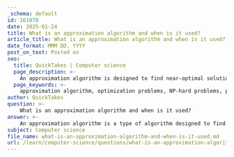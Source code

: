 ```yaml
---
_schema: default
id: 161070
date: 2025-01-24
title: What is an approximation algorithm and when is it used?
article_title: What is an approximation algorithm and when is it used?
date_format: MMM DD, YYYY
post_on_text: Posted on
seo:
  title: QuickTakes | Computer science
  page_description: >-
    An approximation algorithm is designed to find near-optimal solutions to complex optimization problems, especially NP-hard problems, providing guarantees on the proximity of the solution to the optimal.
  page_keywords: >-
    approximation algorithm, optimization problems, NP-hard problems, performance guarantee, polynomial time, heuristics, near-optimal solutions, Traveling Salesman Problem, computational complexity, quick solutions
author: QuickTakes
question: >-
    What is an approximation algorithm and when is it used?
answer: >-
    An approximation algorithm is a type of algorithm designed to find near-optimal solutions to complex optimization problems, particularly when exact solutions are computationally expensive or infeasible to obtain. These algorithms are especially useful for NP-hard problems, where the time required to find an optimal solution can grow exponentially with the size of the input.\n\n### Key Characteristics of Approximation Algorithms:\n\n1. **Performance Guarantee**: Approximation algorithms provide a guarantee on how close the solution is to the optimal solution. This is often expressed in terms of a performance ratio, which is the ratio of the cost of the approximate solution to the cost of the optimal solution. For example, an algorithm that guarantees a solution within a factor of 2 of the optimal solution is referred to as a 2-approximation algorithm.\n\n2. **Types of Problems**: They can be applied to both minimization and maximization problems. In minimization problems, the goal is to find the minimum cost, while in maximization problems, the objective is to find the maximum cost.\n\n3. **Polynomial Time**: Approximation algorithms typically run in polynomial time, making them feasible for larger instances of problems where exact algorithms would be impractical.\n\n4. **Difference from Heuristics**: Unlike heuristic methods, which may or may not yield good solutions without any performance guarantees, approximation algorithms provide a provable bound on how close the solution is to the optimal.\n\n### When to Use Approximation Algorithms:\n\n- **Intractable Problems**: They are particularly useful when dealing with NP-hard problems, where finding an exact solution is computationally prohibitive.\n- **Need for Quick Solutions**: In scenarios where a near-optimal solution is acceptable and can be found quickly, approximation algorithms are preferred.\n- **Guaranteed Quality**: When it is important to have a solution that is guaranteed to be within a certain range of the optimal solution, approximation algorithms are the right choice.\n\n### Example:\n\nA classic example of an approximation algorithm is the one used for the Traveling Salesman Problem (TSP). If the triangle inequality holds, a specific approximation algorithm can guarantee that the cost of the tour it produces is at most twice the cost of the optimal tour, making it a 2-approximation algorithm.\n\nIn summary, approximation algorithms are a powerful tool in algorithm design, providing a way to tackle complex optimization problems efficiently while ensuring that the solutions are close to optimal within a guaranteed bound.
subject: Computer science
file_name: what-is-an-approximation-algorithm-and-when-is-it-used.md
url: /learn/computer-science/questions/what-is-an-approximation-algorithm-and-when-is-it-used
---
```


&nbsp;